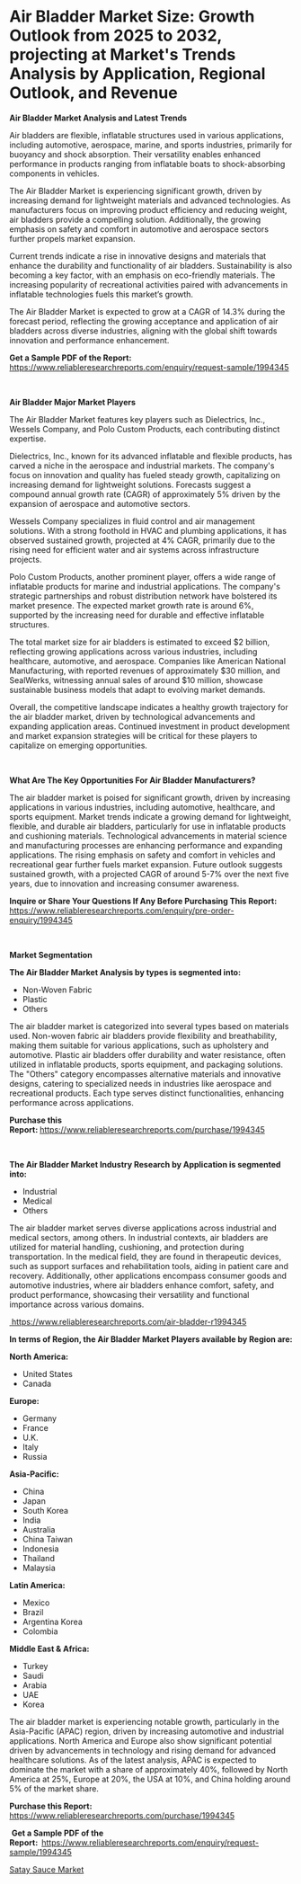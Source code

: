 <p><h1>Air Bladder Market Size: Growth Outlook from 2025 to 2032, projecting at Market's Trends Analysis by Application, Regional Outlook, and Revenue</h1></p><p><strong>Air Bladder Market Analysis and Latest Trends</strong></p>
<p><p>Air bladders are flexible, inflatable structures used in various applications, including automotive, aerospace, marine, and sports industries, primarily for buoyancy and shock absorption. Their versatility enables enhanced performance in products ranging from inflatable boats to shock-absorbing components in vehicles. </p><p>The Air Bladder Market is experiencing significant growth, driven by increasing demand for lightweight materials and advanced technologies. As manufacturers focus on improving product efficiency and reducing weight, air bladders provide a compelling solution. Additionally, the growing emphasis on safety and comfort in automotive and aerospace sectors further propels market expansion. </p><p>Current trends indicate a rise in innovative designs and materials that enhance the durability and functionality of air bladders. Sustainability is also becoming a key factor, with an emphasis on eco-friendly materials. The increasing popularity of recreational activities paired with advancements in inflatable technologies fuels this market’s growth. </p><p>The Air Bladder Market is expected to grow at a CAGR of 14.3% during the forecast period, reflecting the growing acceptance and application of air bladders across diverse industries, aligning with the global shift towards innovation and performance enhancement.</p></p>
<p><strong>Get a Sample PDF of the Report:&nbsp;</strong> <a href="https://www.reliableresearchreports.com/enquiry/request-sample/1994345?utm_campaign=2331&utm_medium=2&utm_source=Github&utm_content=ia&utm_term=08022025&utm_id=air-bladder">https://www.reliableresearchreports.com/enquiry/request-sample/1994345</a></p>
<p>&nbsp;</p>
<p><strong>Air Bladder Major Market Players</strong></p>
<p><p>The Air Bladder Market features key players such as Dielectrics, Inc., Wessels Company, and Polo Custom Products, each contributing distinct expertise. </p><p>Dielectrics, Inc., known for its advanced inflatable and flexible products, has carved a niche in the aerospace and industrial markets. The company's focus on innovation and quality has fueled steady growth, capitalizing on increasing demand for lightweight solutions. Forecasts suggest a compound annual growth rate (CAGR) of approximately 5% driven by the expansion of aerospace and automotive sectors.</p><p>Wessels Company specializes in fluid control and air management solutions. With a strong foothold in HVAC and plumbing applications, it has observed sustained growth, projected at 4% CAGR, primarily due to the rising need for efficient water and air systems across infrastructure projects.</p><p>Polo Custom Products, another prominent player, offers a wide range of inflatable products for marine and industrial applications. The company's strategic partnerships and robust distribution network have bolstered its market presence. The expected market growth rate is around 6%, supported by the increasing need for durable and effective inflatable structures.</p><p>The total market size for air bladders is estimated to exceed $2 billion, reflecting growing applications across various industries, including healthcare, automotive, and aerospace. Companies like American National Manufacturing, with reported revenues of approximately $30 million, and SealWerks, witnessing annual sales of around $10 million, showcase sustainable business models that adapt to evolving market demands.</p><p>Overall, the competitive landscape indicates a healthy growth trajectory for the air bladder market, driven by technological advancements and expanding application areas. Continued investment in product development and market expansion strategies will be critical for these players to capitalize on emerging opportunities.</p></p>
<p>&nbsp;</p>
<p><strong>What Are The Key Opportunities For Air Bladder Manufacturers?</strong></p>
<p><p>The air bladder market is poised for significant growth, driven by increasing applications in various industries, including automotive, healthcare, and sports equipment. Market trends indicate a growing demand for lightweight, flexible, and durable air bladders, particularly for use in inflatable products and cushioning materials. Technological advancements in material science and manufacturing processes are enhancing performance and expanding applications. The rising emphasis on safety and comfort in vehicles and recreational gear further fuels market expansion. Future outlook suggests sustained growth, with a projected CAGR of around 5-7% over the next five years, due to innovation and increasing consumer awareness.</p></p>
<p><strong>Inquire or Share Your Questions If Any Before Purchasing This Report:</strong> <a href="https://www.reliableresearchreports.com/enquiry/pre-order-enquiry/1994345?utm_campaign=2331&utm_medium=2&utm_source=Github&utm_content=ia&utm_term=08022025&utm_id=air-bladder">https://www.reliableresearchreports.com/enquiry/pre-order-enquiry/1994345</a></p>
<p>&nbsp;</p>
<p><strong>Market Segmentation</strong></p>
<p><strong>The Air Bladder Market Analysis by types is segmented into:</strong></p>
<p><ul><li>Non-Woven Fabric</li><li>Plastic</li><li>Others</li></ul></p>
<p><p>The air bladder market is categorized into several types based on materials used. Non-woven fabric air bladders provide flexibility and breathability, making them suitable for various applications, such as upholstery and automotive. Plastic air bladders offer durability and water resistance, often utilized in inflatable products, sports equipment, and packaging solutions. The "Others" category encompasses alternative materials and innovative designs, catering to specialized needs in industries like aerospace and recreational products. Each type serves distinct functionalities, enhancing performance across applications.</p></p>
<p><strong>Purchase this Report:&nbsp;</strong><a href="https://www.reliableresearchreports.com/purchase/1994345?utm_campaign=2331&utm_medium=2&utm_source=Github&utm_content=ia&utm_term=08022025&utm_id=air-bladder">https://www.reliableresearchreports.com/purchase/1994345</a></p>
<p>&nbsp;</p>
<p><strong>The Air Bladder Market Industry Research by Application is segmented into:</strong></p>
<p><ul><li>Industrial</li><li>Medical</li><li>Others</li></ul></p>
<p><p>The air bladder market serves diverse applications across industrial and medical sectors, among others. In industrial contexts, air bladders are utilized for material handling, cushioning, and protection during transportation. In the medical field, they are found in therapeutic devices, such as support surfaces and rehabilitation tools, aiding in patient care and recovery. Additionally, other applications encompass consumer goods and automotive industries, where air bladders enhance comfort, safety, and product performance, showcasing their versatility and functional importance across various domains.</p></p>
<p><a href="https://www.reliableresearchreports.com/air-bladder-r1994345?utm_campaign=2331&utm_medium=2&utm_source=Github&utm_content=ia&utm_term=08022025&utm_id=air-bladder">&nbsp;https://www.reliableresearchreports.com/air-bladder-r1994345</a></p>
<p><strong>In terms of Region, the Air Bladder Market Players available by Region are:</strong></p>
<p>
    <p> <strong> North America: </strong>
        <ul>
            <li>United States</li>
            <li>Canada</li>
        </ul>
        </p> 
    <p> <strong> Europe: </strong>
        <ul>
            <li>Germany</li>
            <li>France</li>
            <li>U.K.</li>
            <li>Italy</li>
            <li>Russia</li>
        </ul>
        </p> 
    <p> <strong> Asia-Pacific: </strong>
        <ul>
            <li>China</li>
            <li>Japan</li>
            <li>South Korea</li>
            <li>India</li>
            <li>Australia</li>
            <li>China Taiwan</li>
            <li>Indonesia</li>
            <li>Thailand</li>
            <li>Malaysia</li>
        </ul>
        </p> 
    <p> <strong> Latin America: </strong>
        <ul>
            <li>Mexico</li>
            <li>Brazil</li>
            <li>Argentina Korea</li>
            <li>Colombia</li>
        </ul>
        </p> 
    <p> <strong> Middle East & Africa: </strong>
        <ul>
            <li>Turkey</li>
            <li>Saudi</li>
            <li>Arabia</li>
            <li>UAE</li>
            <li>Korea</li>
        </ul>
    </p>
    </p>
<p><p>The air bladder market is experiencing notable growth, particularly in the Asia-Pacific (APAC) region, driven by increasing automotive and industrial applications. North America and Europe also show significant potential driven by advancements in technology and rising demand for advanced healthcare solutions. As of the latest analysis, APAC is expected to dominate the market with a share of approximately 40%, followed by North America at 25%, Europe at 20%, the USA at 10%, and China holding around 5% of the market share.</p></p>
<p><strong>Purchase this Report: </strong><a href="https://www.reliableresearchreports.com/purchase/1994345?utm_campaign=2331&utm_medium=2&utm_source=Github&utm_content=ia&utm_term=08022025&utm_id=air-bladder">https://www.reliableresearchreports.com/purchase/1994345</a></p>
<p>&nbsp;<strong>Get a Sample PDF of the Report:&nbsp;&nbsp;</strong><a href="https://www.reliableresearchreports.com/enquiry/request-sample/1994345?utm_campaign=2331&utm_medium=2&utm_source=Github&utm_content=ia&utm_term=08022025&utm_id=air-bladder">https://www.reliableresearchreports.com/enquiry/request-sample/1994345</a></p>
<p><strong></strong></p>
<p><p><a href="https://github.com/domoniqueluoma76/Market-Research-Report-List-1/blob/main/satay-sauce-market.md?utm_campaign=2331&utm_medium=2&utm_source=Github&utm_content=ia&utm_term=08022025&utm_id=air-bladder">Satay Sauce Market</a></p></p>